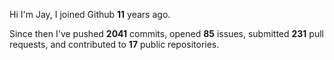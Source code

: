 Hi I'm Jay, I joined Github **11** years ago.

Since then I've pushed **2041** commits, opened **85** issues, submitted **231** pull requests, and contributed to **17** public repositories.
